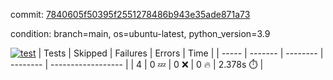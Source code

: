 commit: [7840605f50395f2551278486b943e35ade871a73](https://github.com/rcmdnk/chatgpt-prompt-wrapper/tree/7840605f50395f2551278486b943e35ade871a73)

condition: branch=main, os=ubuntu-latest, python_version=3.9

[![test](https://github.com/rcmdnk/chatgpt-prompt-wrapper/actions/workflows/test.yml/badge.svg)](https://github.com/rcmdnk/chatgpt-prompt-wrapper/actions/runs/14320288419)
| Tests | Skipped | Failures | Errors | Time |
| ----- | ------- | -------- | -------- | ------------------ |
| 4 | 0 :zzz: | 0 :x: | 0 :fire: | 2.378s :stopwatch: |

